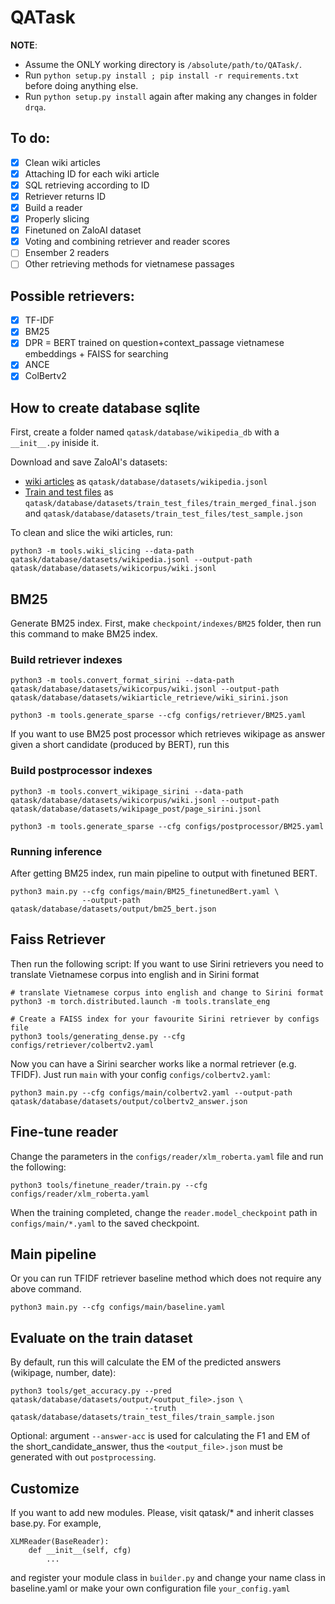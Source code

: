 # QATask

**NOTE**: 
- Assume the ONLY working directory is `/absolute/path/to/QATask/`.
- Run `python setup.py install ; pip install -r requirements.txt` before doing anything else.
- Run `python setup.py install` again after making any changes in folder `drqa`.

## To do:
- [x] Clean wiki articles
- [x] Attaching ID for each wiki article
- [x] SQL retrieving according to ID
- [x] Retriever returns ID
- [x] Build a reader
- [x] Properly slicing
- [x] Finetuned on ZaloAI dataset
- [x] Voting and combining retriever and reader scores
- [ ] Ensember 2 readers
- [ ] Other retrieving methods for vietnamese passages

## Possible retrievers:
- [x] TF-IDF
- [x] BM25
- [x] DPR = BERT trained on question+context_passage vietnamese embeddings + FAISS for searching
- [x] ANCE
- [x] ColBertv2

## How to create database sqlite
First, create a folder named `qatask/database/wikipedia_db` with a `__init__.py` iniside it.

Download and save ZaloAI's datasets:
- [wiki articles](https://dl-challenge.zalo.ai/e2e-question-answering/wikipedia_20220620_cleaned.zip) 
as `qatask/database/datasets/wikipedia.jsonl`
- [Train and test files](https://dl-challenge.zalo.ai/e2e-question-answering/e2eqa-train+public_test-v1.zip) as `qatask/database/datasets/train_test_files/train_merged_final.json` and `qatask/database/datasets/train_test_files/test_sample.json`

To clean and slice the wiki articles, run:
```
python3 -m tools.wiki_slicing --data-path qatask/database/datasets/wikipedia.jsonl --output-path qatask/database/datasets/wikicorpus/wiki.jsonl
```

## BM25
Generate BM25 index. First, make `checkpoint/indexes/BM25` folder, then run this command to make BM25 index.

### Build retriever indexes
```
python3 -m tools.convert_format_sirini --data-path qatask/database/datasets/wikicorpus/wiki.jsonl --output-path qatask/database/datasets/wikiarticle_retrieve/wiki_sirini.json

python3 -m tools.generate_sparse --cfg configs/retriever/BM25.yaml
```

If you want to use BM25 post processor which retrieves wikipage as answer given a short candidate (produced by BERT), run this

### Build postprocessor indexes
```
python3 -m tools.convert_wikipage_sirini --data-path qatask/database/datasets/wikicorpus/wiki.jsonl --output-path qatask/database/datasets/wikipage_post/page_sirini.jsonl
              
python3 -m tools.generate_sparse --cfg configs/postprocessor/BM25.yaml
```

### Running inference
After getting BM25 index, run main pipeline to output with finetuned BERT.
```
python3 main.py --cfg configs/main/BM25_finetunedBert.yaml \
                --output-path qatask/database/datasets/output/bm25_bert.json
```

## Faiss Retriever
Then run the following script:
If you want to use Sirini retrievers you need to translate Vietnamese corpus into english and in Sirini format
```
# translate Vietnamese corpus into english and change to Sirini format
python3 -m torch.distributed.launch -m tools.translate_eng

# Create a FAISS index for your favourite Sirini retriever by configs file 
python3 tools/generating_dense.py --cfg configs/retriever/colbertv2.yaml 
``` 
Now you can have a Sirini searcher works like a normal retriever (e.g. TFIDF). Just run `main` with your config `configs/colbertv2.yaml`:
```
python3 main.py --cfg configs/main/colbertv2.yaml --output-path qatask/database/datasets/output/colbertv2_answer.json 
```

## Fine-tune reader
Change the parameters in the `configs/reader/xlm_roberta.yaml` file and run the following:
```
python3 tools/finetune_reader/train.py --cfg configs/reader/xlm_roberta.yaml
```
When the training completed, change the `reader.model_checkpoint` path in `configs/main/*.yaml` to the saved checkpoint.

## Main pipeline
Or you can run TFIDF retriever baseline method which does not require any above command.
```
python3 main.py --cfg configs/main/baseline.yaml
```

## Evaluate on the train dataset
By default, run this will calculate the EM of the predicted answers (wikipage, number, date):
```
python3 tools/get_accuracy.py --pred  qatask/database/datasets/output/<output_file>.json \
                              --truth qatask/database/datasets/train_test_files/train_sample.json
```
Optional: argument `--answer-acc` is used for calculating the F1 and EM of the short_candidate_answer, thus the `<output_file>.json` must be generated with out `postprocessing`.

## Customize
If you want to add new modules. Please, visit qatask/* and inherit classes base.py. For example, 
```
XLMReader(BaseReader):
    def __init__(self, cfg)
        ...
```
and register your module class in `builder.py` and change your name class in baseline.yaml or make your own configuration file `your_config.yaml`
